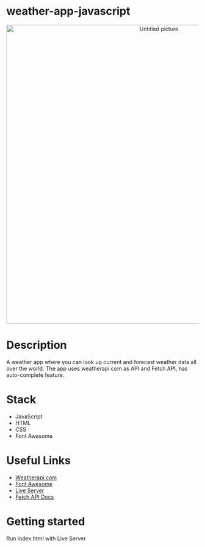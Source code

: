 # weather-app-javascript
<p align="center">
<img width="784" alt="Untitled picture" src="https://user-images.githubusercontent.com/59746714/192349282-4093add8-47e4-4d30-a189-66e316d55d2f.png">
</p>

# Description
A weather app where you can look up current and forecast weather data all over the world. The app uses weatherapi.com as API and Fetch API, has auto-complete feature.


# Stack
- JavaScript
- HTML
- CSS
- Font Awesome

# Useful Links
- [Weatherapi.com](https://rapidapi.com/weatherapi/api/weatherapi-com/)
- [Font Awesome](https://fontawesome.com/)
- [Live Server](https://marketplace.visualstudio.com/items?itemName=ritwickdey.LiveServer)
- [Fetch API Docs](https://developer.mozilla.org/en-US/docs/Web/API/Fetch_API)


# Getting started

Run index.html with Live Server

